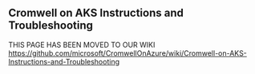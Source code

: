 ## Cromwell on AKS Instructions and Troubleshooting
THIS PAGE HAS BEEN MOVED TO OUR WIKI
https://github.com/microsoft/CromwellOnAzure/wiki/Cromwell-on-AKS-Instructions-and-Troubleshooting